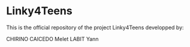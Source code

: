 # Linky4Teens
This is the official repository of the project Linky4Teens developped by:

CHIRINO CAICEDO Melet
LABIT Yann



